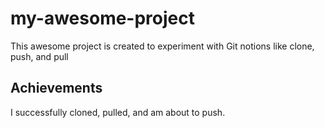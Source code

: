 # my-awesome-project
This awesome project is created to experiment with Git notions like clone, push, and pull
## Achievements
I successfully cloned, pulled, and am about to push.